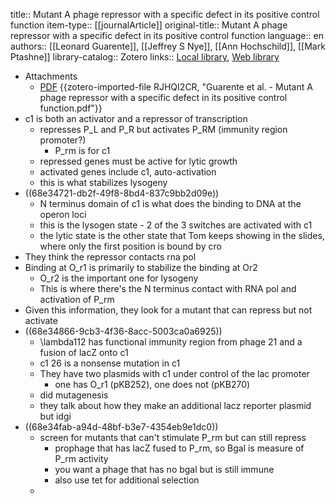 title:: Mutant A phage repressor with a specific defect in its positive control function
item-type:: [[journalArticle]]
original-title:: Mutant A phage repressor with a specific defect in its positive control function
language:: en
authors:: [[Leonard Guarente]], [[Jeffrey S Nye]], [[Ann Hochschild]], [[Mark Ptashne]]
library-catalog:: Zotero
links:: [Local library](zotero://select/library/items/C7S8WZL7), [Web library](https://www.zotero.org/users/6106196/items/C7S8WZL7)

- Attachments
	- [PDF](zotero://select/library/items/RJHQI2CR) {{zotero-imported-file RJHQI2CR, "Guarente et al. - Mutant A phage repressor with a specific defect in its positive control function.pdf"}}
- c1 is both an activator and a repressor of transcription
	- represses P_L and P_R but activates P_RM (immunity region promoter?)
		- P_rm is for c1
	- repressed genes must be active for lytic growth
	- activated genes include c1, auto-activation
	- this is what stabilizes lysogeny
- ((68e34721-db2f-49f8-8bd4-837c9bb2d09e))
	- N terminus domain of c1 is what does the binding to DNA at the operon loci
	- this is the lysogen state - 2 of the 3 switches are activated with c1
	- the lytic state is the other state that Tom keeps showing in the slides, where only the first position is bound by cro
- They think the repressor contacts rna pol
- Binding at O_r1 is primarily to stabilize the binding at Or2
	- O_r2 is the important one for lysogeny
	- This is where there's the N terminus contact with RNA pol and activation of P_rm
- Given this information, they look for a mutant that can repress but not activate
- ((68e34866-9cb3-4f36-8acc-5003ca0a6925))
	- \lambda112 has functional immunity region from phage 21 and a fusion of lacZ onto c1
	- c1 26 is a nonsense mutation in c1
	- They have two plasmids with c1 under control of the lac promoter
		- one has O_r1 (pKB252), one does not (pKB270)
	- did mutagenesis
	- they talk about how they make an additional lacz reporter plasmid but idgi
- ((68e34fab-a94d-48bf-b3e7-4354eb9e1dc0))
	- screen for mutants that can't stimulate P_rm but can still repress
		- prophage that has lacZ fused to P_rm, so Bgal is measure of P_rm activity
		- you want a phage that has no bgal but is still immune
		- also use tet for additional selection
	-